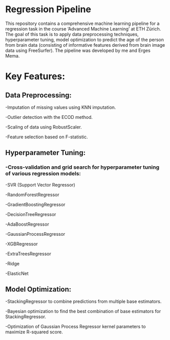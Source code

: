 # Regression Pipeline
 This repository contains a comprehensive machine learning pipeline for a regression task in the course ‘Advanced Machine Learning’ at ETH Zürich. The goal of this task is to apply data preprocessing techniques, hyperparameter tuning, model optimization to predict the age of the person from brain data (consisting of informative features derived from brain image data using FreeSurfer). The pipeline was developed by me and Erges Mema. 
# Key Features:
 ## Data Preprocessing:
   -Imputation of missing values using KNN imputation.
   
   -Outlier detection with the ECOD method.
   
   -Scaling of data using RobustScaler.
   
   -Feature selection based on F-statistic.
   
 ## Hyperparameter Tuning:
 ###  -Cross-validation and grid search for hyperparameter tuning of various regression models:
   -SVR (Support Vector Regressor)
   
   -RandomForestRegressor
   
   -GradientBoostingRegressor
   
   -DecisionTreeRegressor
   
   -AdaBoostRegressor
   
   -GaussianProcessRegressor
   
   -XGBRegressor
   
   -ExtraTreesRegressor
   
   -Ridge
   
   -ElasticNet
   
## Model Optimization:

   -StackingRegressor to combine predictions from multiple base estimators.
   
   -Bayesian optimization to find the best combination of base estimators for StackingRegressor.
   
   -Optimization of Gaussian Process Regressor kernel parameters to maximize R-squared score.
